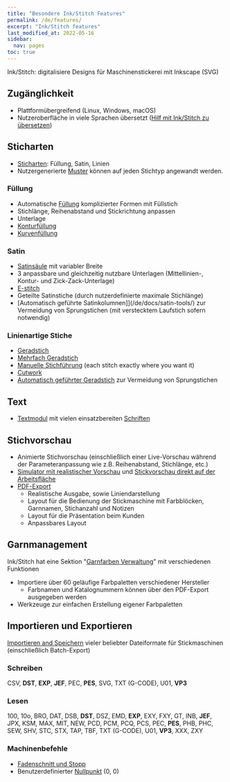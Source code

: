 ```yaml
---
title: "Besondere Ink/Stitch Features"
permalink: /de/features/
excerpt: "Ink/Stitch features"
last_modified_at: 2022-05-16
sidebar:
  nav: pages
toc: true
---
```

Ink/Stitch: digitalisiere Designs für Maschinenstickerei mit Inkscape (SVG)

## Zugänglichkeit

* Plattformübergreifend (Linux, Windows, macOS)
* Nutzeroberfläche in viele Sprachen übersetzt ([Hilf mit Ink/Stitch zu übersetzen](https://translate.inkstitch.org))

## Sticharten

* [Sticharten](/de/docs/stitch-library/): Füllung, Satin, Linien
* Nutzergenerierte [Muster](/de/docs/stitches/patterns/) können auf jeden Stichtyp angewandt werden.

### Füllung

* Automatische [Füllung](/de/docs/stitches/fill-stitch/) komplizierter Formen mit Füllstich
* Stichlänge, Reihenabstand und Stickrichtung anpassen
* Unterlage
* [Konturfüllung](/de/docs/stitches/contour-fill/)
* [Kurvenfüllung](/de/docs/stitches/guided-fill/)

### Satin
* [Satinsäule](/de/docs/stitches/satin-column/) mit variabler Breite
* 3 anpassbare und gleichzeitig nutzbare Unterlagen (Mittellinien-, Kontur- und Zick-Zack-Unterlage)
* [E-stitch](/de/docs/stitches/e-stitch/)
* Geteilte Satinstiche (durch nutzerdefinierte maximale Stichlänge)
* [Automatisch geführte Satinkolumnen]](/de/docs/satin-tools/) zur Vermeidung von Sprungstichen (mit verstecktem Laufstich sofern notwendig)

### Linienartige Stiche

* [Geradstich](/de/docs/stitches/running-stitch/)
* [Mehrfach Geradstich](/de/docs/stitches/bean-stitch/)
* [Manuelle Stichführung](/de/docs/stitches/manual-stitch/) (each stitch exactly where you want it)
* [Cutwork](/de/docs/cutwork/)
* [Automatisch geführter Geradstich](/de/docs/stroke-tools/) zur Vermeidung von Sprungstichen

## Text

* [Textmodul](/de/docs/lettering/) mit vielen einsatzbereiten [Schriften](/de/fonts/font-library/)

## Stichvorschau

* Animierte Stichvorschau (einschließlich einer Live-Vorschau während der Parameteranpassung wie z.B. Reihenabstand, Stichlänge, etc.)
* [Simulator mit realistischer Vorschau](/de/docs/visualize/) und [Stickvorschau direkt auf der Arbeitsfläche](/de/docs/visualize/)
* [PDF-Export](/de/docs/print-pdf/)
  * Realistische Ausgabe, sowie Liniendarstellung
  * Layout für die Bedienung der Stickmaschine mit Farbblöcken, Garnnamen, Stichanzahl und Notizen
  * Layout für die Präsentation beim Kunden
  * Anpassbares Layout

## Garnmanagement

Ink/Stitch hat eine Sektion "[Garnfarben Verwaltung](/de/docs/thread-color/)" mit verschiedenen Funktionen

* Importiere über 60 geläufige Farbpaletten verschiedener Hersteller
  * Farbnamen und Katalognummern können über den PDF-Export ausgegeben werden
* Werkzeuge zur einfachen Erstellung eigener Farbpaletten

## Importieren und Exportieren

[Importieren and Speichern](/de/docs/import-export/) vieler beliebter Dateiformate für Stickmaschinen (einschließlich Batch-Export)

### Schreiben
CSV, **DST**, **EXP**, **JEF**, PEC, **PES**, SVG, TXT (G-CODE), U01, **VP3**

### Lesen
100, 10o, BRO, DAT, DSB, **DST**, DSZ, EMD, **EXP**, EXY, FXY, GT, INB, **JEF**, JPX, KSM, MAX, MIT, NEW, PCD, PCM, PCQ, PCS, PEC, **PES**, PHB, PHC, SEW, SHV, STC, STX, TAP, TBF, TXT (G-CODE), U01, **VP3**, XXX, ZXY

### Machinenbefehle

* [Fadenschnitt und Stopp](/de/docs/commands/)
* Benutzerdefinierter [Nullpunkt](/de/docs/commands/) (0, 0)
